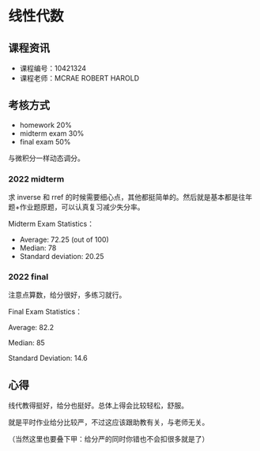 # 线性代数

## 课程资讯

- 课程编号：10421324
- 课程老师：MCRAE ROBERT HAROLD

## 考核方式

- homework 20%
- midterm exam 30%
- final exam 50%

与微积分一样动态调分。

### 2022 midterm

求 inverse 和 rref 的时候需要细心点，其他都挺简单的。然后就是基本都是往年题+作业题原题，可以认真复习减少失分率。

Midterm Exam Statistics：

- Average: 72.25 (out of 100)
- Median: 78
- Standard deviation: 20.25

### 2022 final

注意点算数，给分很好，多练习就行。

Final Exam Statistics：

Average: 82.2

Median: 85

Standard Deviation: 14.6

## 心得

线代教得挺好，给分也挺好。总体上得会比较轻松，舒服。

就是平时作业给分比较严，不过这应该跟助教有关，与老师无关。

（当然这里也要叠下甲：给分严的同时你错也不会扣很多就是了）

